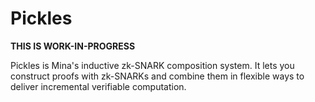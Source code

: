 # Pickles

**THIS IS WORK-IN-PROGRESS**

Pickles is Mina's inductive zk-SNARK composition system.  It lets you construct proofs with zk-SNARKs and combine them in flexible ways to deliver incremental verifiable computation.
